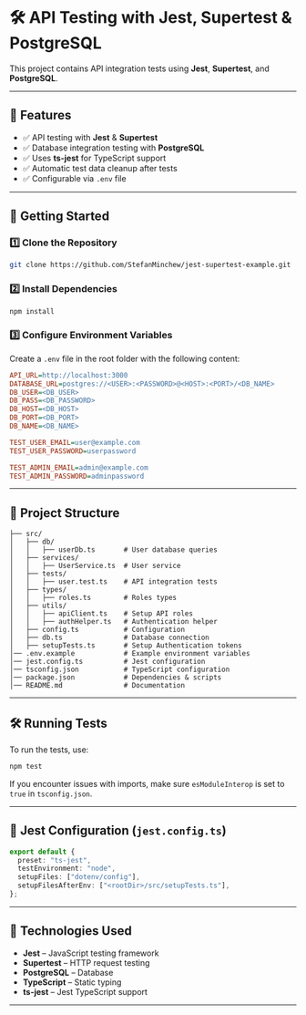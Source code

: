# 🛠 API Testing with Jest, Supertest & PostgreSQL

This project contains API integration tests using **Jest**, **Supertest**, and **PostgreSQL**.

---

## 📌 Features

- ✅ API testing with **Jest** & **Supertest**
- ✅ Database integration testing with **PostgreSQL**
- ✅ Uses **ts-jest** for TypeScript support
- ✅ Automatic test data cleanup after tests
- ✅ Configurable via `.env` file

---

## 🚀 Getting Started

### 1️⃣ Clone the Repository

```sh
git clone https://github.com/StefanMinchew/jest-supertest-example.git
```

### 2️⃣ Install Dependencies

```sh
npm install
```

### 3️⃣ Configure Environment Variables

Create a `.env` file in the root folder with the following content:

```ini
API_URL=http://localhost:3000
DATABASE_URL=postgres://<USER>:<PASSWORD>@<HOST>:<PORT>/<DB_NAME>
DB_USER=<DB_USER>
DB_PASS=<DB_PASSWORD>
DB_HOST=<DB_HOST>
DB_PORT=<DB_PORT>
DB_NAME=<DB_NAME>

TEST_USER_EMAIL=user@example.com
TEST_USER_PASSWORD=userpassword

TEST_ADMIN_EMAIL=admin@example.com
TEST_ADMIN_PASSWORD=adminpassword
```

---

## 🔧 Project Structure

```
├── src/
│   ├── db/
│   │   ├── userDb.ts       # User database queries
│   ├── services/
│   │   ├── UserService.ts  # User service
│   ├── tests/
│   │   ├── user.test.ts    # API integration tests
│   ├── types/
│   │   ├── roles.ts        # Roles types
│   ├── utils/
│   │   ├── apiClient.ts    # Setup API roles
│   │   ├── authHelper.ts   # Authentication helper
│   ├── config.ts           # Configuration
│   ├── db.ts               # Database connection
│   ├── setupTests.ts       # Setup Authentication tokens
│── .env.example            # Example environment variables
│── jest.config.ts          # Jest configuration
│── tsconfig.json           # TypeScript configuration
│── package.json            # Dependencies & scripts
│── README.md               # Documentation
```

---

## 🛠 Running Tests

To run the tests, use:

```sh
npm test
```

If you encounter issues with imports, make sure `esModuleInterop` is set to `true` in `tsconfig.json`.

---

## 📂 Jest Configuration (`jest.config.ts`)

```ts
export default {
  preset: "ts-jest",
  testEnvironment: "node",
  setupFiles: ["dotenv/config"],
  setupFilesAfterEnv: ["<rootDir>/src/setupTests.ts"],
};
```

---

## 📌 Technologies Used

- **Jest** – JavaScript testing framework
- **Supertest** – HTTP request testing
- **PostgreSQL** – Database
- **TypeScript** – Static typing
- **ts-jest** – Jest TypeScript support

---
